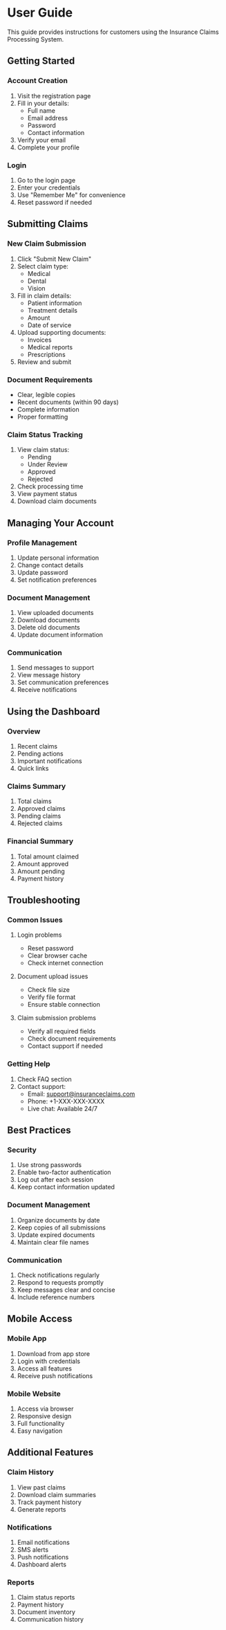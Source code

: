 # User Guide

This guide provides instructions for customers using the Insurance Claims Processing System.

## Getting Started

### Account Creation
1. Visit the registration page
2. Fill in your details:
   - Full name
   - Email address
   - Password
   - Contact information
3. Verify your email
4. Complete your profile

### Login
1. Go to the login page
2. Enter your credentials
3. Use "Remember Me" for convenience
4. Reset password if needed

## Submitting Claims

### New Claim Submission
1. Click "Submit New Claim"
2. Select claim type:
   - Medical
   - Dental
   - Vision
3. Fill in claim details:
   - Patient information
   - Treatment details
   - Amount
   - Date of service
4. Upload supporting documents:
   - Invoices
   - Medical reports
   - Prescriptions
5. Review and submit

### Document Requirements
- Clear, legible copies
- Recent documents (within 90 days)
- Complete information
- Proper formatting

### Claim Status Tracking
1. View claim status:
   - Pending
   - Under Review
   - Approved
   - Rejected
2. Check processing time
3. View payment status
4. Download claim documents

## Managing Your Account

### Profile Management
1. Update personal information
2. Change contact details
3. Update password
4. Set notification preferences

### Document Management
1. View uploaded documents
2. Download documents
3. Delete old documents
4. Update document information

### Communication
1. Send messages to support
2. View message history
3. Set communication preferences
4. Receive notifications

## Using the Dashboard

### Overview
1. Recent claims
2. Pending actions
3. Important notifications
4. Quick links

### Claims Summary
1. Total claims
2. Approved claims
3. Pending claims
4. Rejected claims

### Financial Summary
1. Total amount claimed
2. Amount approved
3. Amount pending
4. Payment history

## Troubleshooting

### Common Issues
1. Login problems
   - Reset password
   - Clear browser cache
   - Check internet connection

2. Document upload issues
   - Check file size
   - Verify file format
   - Ensure stable connection

3. Claim submission problems
   - Verify all required fields
   - Check document requirements
   - Contact support if needed

### Getting Help
1. Check FAQ section
2. Contact support:
   - Email: support@insuranceclaims.com
   - Phone: +1-XXX-XXX-XXXX
   - Live chat: Available 24/7

## Best Practices

### Security
1. Use strong passwords
2. Enable two-factor authentication
3. Log out after each session
4. Keep contact information updated

### Document Management
1. Organize documents by date
2. Keep copies of all submissions
3. Update expired documents
4. Maintain clear file names

### Communication
1. Check notifications regularly
2. Respond to requests promptly
3. Keep messages clear and concise
4. Include reference numbers

## Mobile Access

### Mobile App
1. Download from app store
2. Login with credentials
3. Access all features
4. Receive push notifications

### Mobile Website
1. Access via browser
2. Responsive design
3. Full functionality
4. Easy navigation

## Additional Features

### Claim History
1. View past claims
2. Download claim summaries
3. Track payment history
4. Generate reports

### Notifications
1. Email notifications
2. SMS alerts
3. Push notifications
4. Dashboard alerts

### Reports
1. Claim status reports
2. Payment history
3. Document inventory
4. Communication history 